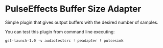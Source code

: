 # PulseEffects Buffer Size Adapter

Simple plugin that gives output buffers with the desired number of samples.

You can test this plugin from command line executing:

`gst-launch-1.0 -v audiotestsrc ! peadapter ! pulsesink`
